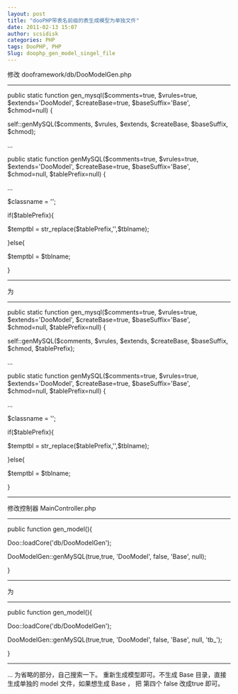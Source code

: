 ```yaml
---
layout: post
title: "dooPHP带表名前缀的表生成模型为单独文件"
date: 2011-02-13 15:07
author: scsidisk
categories: PHP
tags: DooPHP, PHP
Slug: doophp_gen_model_singel_file
---
```


修改 dooframework/db/DooModelGen.php

----

public static function gen\_mysql(\$comments=true, \$vrules=true,
\$extends='DooModel', \$createBase=true, \$baseSuffix='Base',
\$chmod=null) {

self::genMySQL(\$comments, \$vrules, \$extends, \$createBase,
\$baseSuffix, \$chmod);

...

public static function genMySQL(\$comments=true, \$vrules=true,
\$extends='DooModel', \$createBase=true, \$baseSuffix='Base',
\$chmod=null, \$tablePrefix=null) {

...

\$classname = '';

if(\$tablePrefix){

\$temptbl = str\_replace(\$tablePrefix,'',\$tblname);

}else{

\$temptbl = \$tblname;

}

----

为

----

public static function gen\_mysql(\$comments=true, \$vrules=true,
\$extends='DooModel', \$createBase=true, \$baseSuffix='Base',
\$chmod=null, \$tablePrefix=null) {

self::genMySQL(\$comments, \$vrules, \$extends, \$createBase,
\$baseSuffix, \$chmod, \$tablePrefix);

...

public static function genMySQL(\$comments=true, \$vrules=true,
\$extends='DooModel', \$createBase=true, \$baseSuffix='Base',
\$chmod=null, \$tablePrefix=null) {

...

\$classname = '';

if(\$tablePrefix){

\$temptbl = str\_replace(\$tablePrefix,'',\$tblname);

}else{

\$temptbl = \$tblname;

}

----

修改控制器 MainController.php

----

public function gen\_model(){

Doo::loadCore('db/DooModelGen');

DooModelGen::genMySQL(true,true, 'DooModel', false, 'Base', null);

}

----

为

----

public function gen\_model(){

Doo::loadCore('db/DooModelGen');

DooModelGen::genMySQL(true,true, 'DooModel', false, 'Base', null,
'tb\_');

}

----

... 为省略的部分，自己搜索一下。
重新生成模型即可。不生成 Base 目录，直接生成单独的 model
文件，如果想生成 Base ， 把 第四个 false 改成true 即可。
